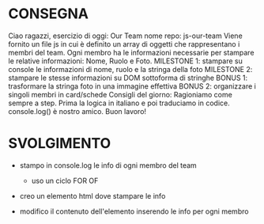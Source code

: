 # CONSEGNA 

Ciao ragazzi,
esercizio di oggi: Our Team
nome repo: js-our-team
Viene fornito un file js in cui è definito un array di oggetti che rappresentano i membri del team.
Ogni membro ha le informazioni necessarie per stampare le relative informazioni: Nome, Ruolo e Foto.
MILESTONE 1:
stampare su console le informazioni di nome, ruolo e la stringa della foto
MILESTONE 2:
stampare le stesse informazioni su DOM sottoforma di stringhe
BONUS 1:
trasformare la stringa foto in una immagine effettiva
BONUS 2:
organizzare i singoli membri in card/schede
Consigli del giorno:
Ragioniamo come sempre a step.
Prima la logica in italiano e poi traduciamo in codice.
console.log() è nostro amico.
Buon lavoro!



# SVOLGIMENTO

- stampo in console.log le info di ogni membro del team
    - uso un ciclo FOR OF

- creo un elemento html dove stampare le info 
- modifico il contenuto dell'elemento inserendo le info per ogni membro


